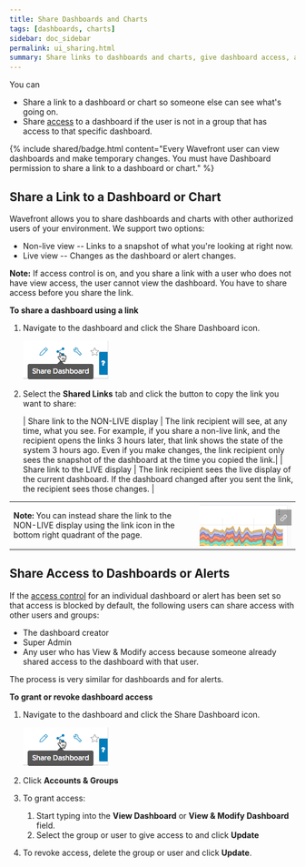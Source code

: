 ```yaml
---
title: Share Dashboards and Charts
tags: [dashboards, charts]
sidebar: doc_sidebar
permalink: ui_sharing.html
summary: Share links to dashboards and charts, give dashboard access, and create embedded charts.
---
```

You can
* Share a link to a dashboard or chart so someone else can see what's going on.
* Share [access](access.html) to a dashboard if the user is not in a group that has access to that specific dashboard.
<!---* Embed an interactive chart outside Wavefront.--->

{% include shared/badge.html content="Every Wavefront user can view dashboards and make temporary changes. You must have Dashboard permission to share a link to a dashboard or chart." %}

## Share a Link to a Dashboard or Chart

Wavefront allows you to share dashboards and charts with other authorized users of your environment. We support two options:
* Non-live view -- Links to a snapshot of what you're looking at right now.
* Live view -- Changes as the dashboard or alert changes.

**Note:** If access control is on, and you share a link with a user who does not have view access, the user cannot view the dashboard. You have to share access before you share the link.

**To share a dashboard using a link**
1. Navigate to the dashboard and click the Share Dashboard icon.

   ![share dashboard icon](images/share_dashboard_icon.png)
2. Select the **Shared Links** tab and click the button to copy the link you want to share:

   | Share link to the NON-LIVE display | The link recipient will see, at any time, what you see. For example, if you share a non-live link, and the recipient opens the links 3 hours later, that link shows the state of the system 3 hours ago. Even if you make changes, the link recipient only sees the snapshot of the dashboard at the time you copied the link.|
   |  Share link to the LIVE display | The link recipient sees the live display of the current dashboard. If the dashboard changed after you sent the link, the recipient sees those changes. |

<table style="width: 100%;">
<tbody>
<tr>
<td width="65%">
<strong>Note:</strong> You can instead share the link to the NON-LIVE display using the link icon in the bottom right quadrant of the page.</td>
<td width="35%"><img src="/images/link_icon.png" alt="link icon"></td>
</tr>
</tbody>
</table>

## Share Access to Dashboards or Alerts

If the [access control]() for an individual dashboard or alert has been set so that access is blocked by default, the following users can share access with other users and groups:
* The dashboard creator
* Super Admin
* Any user who has View & Modify access because someone already shared access to the dashboard with that user.

The process is very similar for dashboards and for alerts.

**To grant or revoke dashboard access**
1. Navigate to the dashboard and click the Share Dashboard icon.

   ![share dashboard icon](images/share_dashboard_icon.png)
2. Click **Accounts & Groups**
3. To grant access:
   1. Start typing into the **View Dashboard** or **View & Modify Dashboard** field.
   2. Select the group or user to give access to and click **Update**
4. To revoke access, delete the group or user and click **Update**.

<!---Not currently supported
## Embed a Chart in Other UIs

Wavefront supports the ability to embed an interactive chart outside of Wavefront. You must have [Embed Charts Permission](permissions_overview.html#embed-charts-permission) to create embedded charts.

To embed a chart:

1. Open the chart you want to embed in the chart editor and click the embed icon (`<\>`).

    ![embed_chart_icon](images/embed_chart_icon.png)

2. Click **Create**. A dialog containing an HTML code snippet like the one below displays:

    ![embed_chart_snippet](images/embed_chart_snippet.png)

1. Copy the snippet and paste it into the desired location. You can adjust the `width` and `height` parameters.--->
